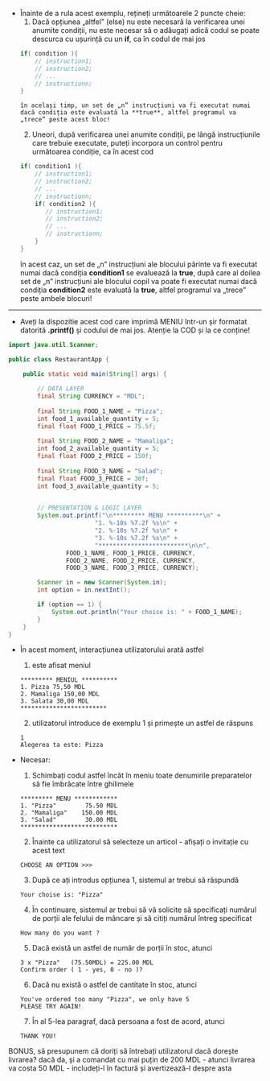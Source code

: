 * Înainte de a rula acest exemplu, rețineți următoarele 2 puncte cheie:
   1. Dacă opțiunea „altfel” (else) nu este necesară la verificarea unei anumite condiții, nu este necesar să o adăugați
      adică codul se poate descurca cu ușurință cu un **if**, ca în codul de mai jos
     ```java
     if( condition ){
         // instruction1;
         // instruction2;
         // ...
         // instructionn;
     }
     ```
      în același timp, un set de „n” instrucțiuni va fi executat numai dacă condiția este evaluată la **true**, altfel programul va „trece” peste acest bloc!
   2. Uneori, după verificarea unei anumite condiții, pe lângă instrucțiunile care trebuie executate, puteți incorpora un control pentru următoarea condiție, ca în acest cod
     ```java
     if( condition1 ){
         // instruction1;
         // instruction2;
         // ...
         // instructionn;
         if( condition2 ){
            // instruction1;
            // instruction2;
            // ...
            // instructionn;
         }
     }
     ```
     în acest caz, un set de „n” instrucțiuni ale blocului părinte va fi executat numai dacă condiția **condition1** se evaluează la **true**, după care al doilea set de „n” instrucțiuni ale blocului copil va poate fi executat numai dacă condiția **condition2** este evaluată la **true**, altfel programul va „trece” peste ambele blocuri!

---

* Aveți  la dispozitie acest cod care imprimă MENIU într-un șir formatat datorită **.printf()** și codului de mai jos. Atenție la COD și la ce conține!
 
```java
import java.util.Scanner;

public class RestaurantApp {

    public static void main(String[] args) {
        
        // DATA LAYER
        final String CURRENCY = "MDL";
        
        final String FOOD_1_NAME = "Pizza";
        int food_1_available_quantity = 5; 
        final float FOOD_1_PRICE = 75.5f;
        
        final String FOOD_2_NAME = "Mamaliga";
        int food_2_available_quantity = 5;
        final float FOOD_2_PRICE = 150f;
        
        final String FOOD_3_NAME = "Salad";
        final float FOOD_3_PRICE = 30f;
        int food_3_available_quantity = 5;
        

        // PRESENTATION & LOGIC LAYER
        System.out.printf("\n********* MENU **********\n" +
                        "1. %-10s %7.2f %s\n" +
                        "2. %-10s %7.2f %s\n" +
                        "3. %-10s %7.2f %s\n" +
                        "*************************\n\n",
                FOOD_1_NAME, FOOD_1_PRICE, CURRENCY,
                FOOD_2_NAME, FOOD_2_PRICE, CURRENCY,
                FOOD_3_NAME, FOOD_3_PRICE, CURRENCY);

        Scanner in = new Scanner(System.in);
        int option = in.nextInt();

        if (option == 1) {
            System.out.println("Your choise is: " + FOOD_1_NAME);
        } 
	}
}
```

* În acest moment, interacțiunea utilizatorului arată astfel
   1. este afisat meniul
     ```
     ********* MENIUL **********
     1. Pizza 75,50 MDL
     2. Mamaliga 150,00 MDL
     3. Salata 30,00 MDL
     ************************
     ```
   2. utilizatorul introduce de exemplu 1 și primește un astfel de răspuns
     ```
     1
     Alegerea ta este: Pizza
     ```

* Necesar:
   1. Schimbați codul astfel încât în ​​meniu toate denumirile preparatelor să fie îmbrăcate între ghilimele
    ```
    ********* MENU ************
    1. "Pizza"        75.50 MDL
    2. "Mamaliga"    150.00 MDL
    3. "Salad"        30.00 MDL
    ***************************
    ```
   2. Înainte ca utilizatorul să selecteze un articol - afișați o invitație cu acest text
    ```
    CHOOSE AN OPTION >>>
    ```   
   3. După ce ați introdus opțiunea 1, sistemul ar trebui să răspundă
    ```
    Your choise is: "Pizza"
    ```
   4. În continuare, sistemul ar trebui să vă solicite să specificați numărul de porții ale felului de mâncare și să citiți numărul întreg specificat
    ```
    How many do you want ? 
    ```
   5. Dacă există un astfel de număr de porții în stoc, atunci
    ```
    3 x "Pizza"   (75.50MDL) = 225.00 MDL
    Confirm order ( 1 - yes, 0 - no )?
    ```
   6. Dacă nu există o astfel de cantitate în stoc, atunci
    ```
    You've ordered too many "Pizza", we only have 5
    PLEASE TRY AGAIN!
    ```  
   7. În al 5-lea paragraf, dacă persoana a fost de acord, atunci
    ```
    THANK YOU!
    ```  

BONUS, să presupunem că doriți să întrebați utilizatorul dacă dorește livrarea? dacă da, și a comandat cu mai puțin de 200 MDL - atunci livrarea va costa 50 MDL - includeți-l în factură și avertizează-l despre asta
